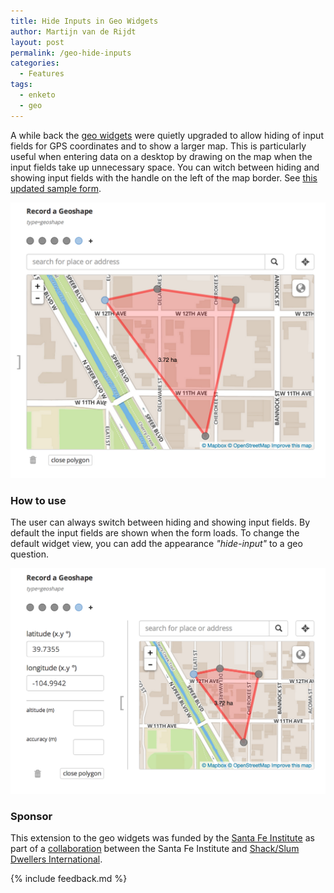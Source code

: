 ```yaml
---
title: Hide Inputs in Geo Widgets
author: Martijn van de Rijdt
layout: post
permalink: /geo-hide-inputs
categories:
  - Features
tags:
  - enketo
  - geo
---
```


A while back the [geo widgets](/geo) were quietly upgraded to allow hiding of input fields for GPS coordinates and to show a larger map. This is particularly useful when entering data on a desktop by drawing on the map when the input fields take up unnecessary space. You can witch between hiding and showing input fields with the handle on the left of the map border. See [this updated sample form](https://geo.enketo.org/webform).

[![Screenshot Geoshape Widget with hidden inputs](../files/2014/09/inputs-hidden.png "Screenshot of Geoshape Widget with hidden inputs")](https://geo.enketo.org/webform)

### How to use

The user can always switch between hiding and showing input fields. By default the input fields are shown when the form loads. To change the default widget view, you can add the appearance _"hide-input"_ to a geo question. 

[![Screenshot of Geoshape Widget with shown inputs](../files/2014/09/inputs-shown.png "Screenshot of Geoshape Widget with inputs shown")](https://geo.enketo.org/webform)

### Sponsor

This extension to the geo widgets was funded by the [Santa Fe Institute](http://www.santafe.edu) as part of a [collaboration](http://www.santafe.edu/news/item/gates-slums-announce/) between the Santa Fe Institute and [Shack/Slum Dwellers International](http://www.sdinet.org/). 

{% include feedback.md %}
